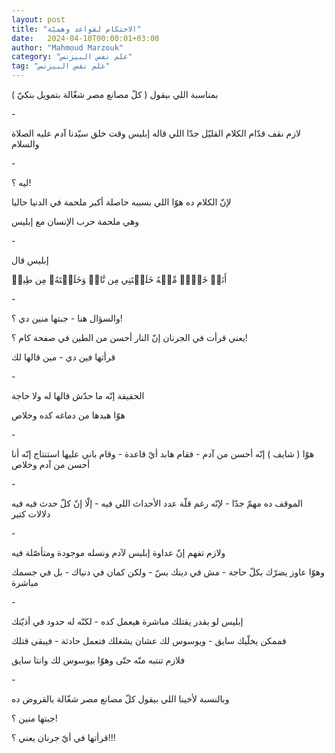 ```yaml
---
layout: post
title: "الاحتكام لقواعد وهميّة"
date:   2024-04-10T00:00:01+03:00
author: "Mahmoud Marzouk"
category: "علم نفس البيزنس"
tag: "علم نفس البيزنس"
---
```



بمناسبة اللي بيقول ( كلّ مصانع مصر شغّالة بتمويل
بنكيّ )

\-

لازم نقف قدّام الكلام القليّل جدّا اللي قاله إبليس وقت خلق
سيّدنا آدم عليه الصلاة والسلام

\-

ليه ؟!

لإنّ الكلام ده هوّا اللي بسببه حاصلة أكبر ملحمة في الدنيا
حاليا

وهي ملحمة حرب الإنسان مع إبليس

\-

إبليس قال

أَنَا۠ خَيۡرٞ مِّنۡهُ خَلَقۡتَنِي مِن نَّارٖ وَخَلَقۡتَهُۥ مِن طِينٖ

\-

والسؤال هنا - جبتها منين دي ؟!

يعني قرأت في الجرنان إنّ النار أحسن من الطين في صفحة كام
؟!

قرأتها فين دي - مين قالها لك

\-

الحقيقة إنّه ما حدّش قالها له ولا حاجة

هوّا هبدها من دماغه كده وخلاص

\-

هوّا ( شايف ) إنّه أحسن من آدم - فقام هابد أيّ قاعدة - وقام
باني عليها استنتاج إنّه أنا أحسن من آدم وخلاص

\-

الموقف ده مهمّ جدّا - لإنّه رغم قلّة عدد الأحداث اللي فيه -
إلّا إنّ كلّ حدث فيه فيه دلالات كتير

\-

ولازم تفهم إنّ عداوة إبليس لآدم ونسله موجودة ومتأصّلة
فيه

وهوّا عاوز يضرّك بكلّ حاجة - مش في دينك بسّ - ولكن كمان في
دنياك - بل في جسمك مباشرة

\-

إبليس لو يقدر يقتلك مباشرة هيعمل كده - لكنّه له حدود في
أذيّتك

فممكن يخلّيك سايق - ويوسوس لك عشان يشغلك فتعمل حادثة -
فيبقى قتلك

فلازم تنتبه منّه حتّى وهوّا بيوسوس لك وانتا سايق

\-

وبالنسبة لأخينا اللي بيقول كلّ مصانع مصر شغّالة بالقروض
ده

جبتها منين ؟!

قرأتها في أيّ جرنان يعني ؟!!!
